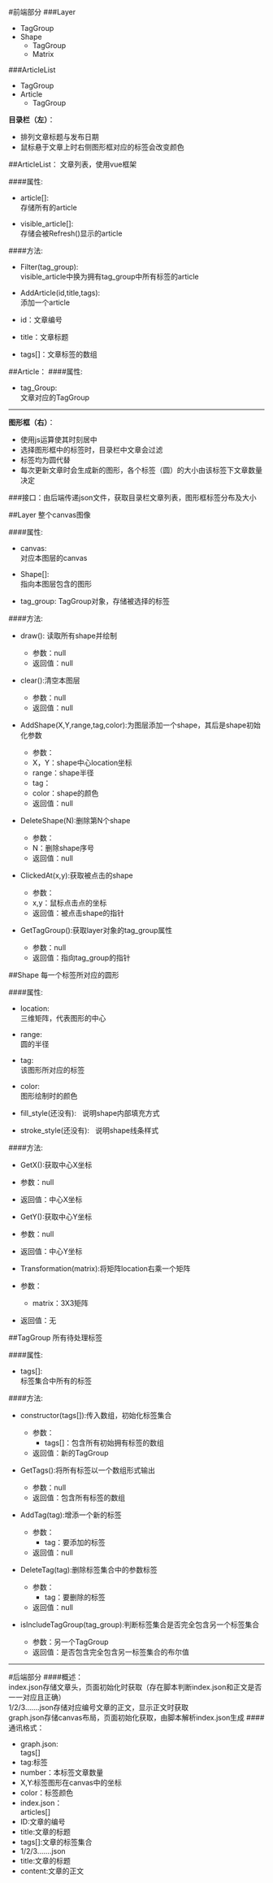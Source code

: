 #前端部分
###Layer
+ TagGroup
+ Shape  
  + TagGroup
  + Matrix

###ArticleList
+ TagGroup
+ Article  
  + TagGroup

**目录栏（左）**：
+ 排列文章标题与发布日期
+ 鼠标悬于文章上时右侧图形框对应的标签会改变颜色  

##ArticleList：
文章列表，使用vue框架

####属性: 
+ article[]:  
存储所有的article  

+ visible_article[]:  
存储会被Refresh()显示的article

####方法:
+ Filter(tag_group):  
visible_article中换为拥有tag_group中所有标签的article  

+ AddArticle(id,title,tags):  
添加一个article

 + id：文章编号  
 + title：文章标题  
 + tags[]：文章标签的数组  

##Article：
####属性: 
+ tag_Group:  
文章对应的TagGroup   

---

**图形框（右）**：
+ 使用js运算使其时刻居中
+ 选择图形框中的标签时，目录栏中文章会过滤  
+ 标签均为圆代替  
+ 每次更新文章时会生成新的图形，各个标签（圆）的大小由该标签下文章数量决定  

###接口：由后端传递json文件，获取目录栏文章列表，图形框标签分布及大小  

##Layer
整个canvas图像  

####属性: 
+ canvas:  
对应本图层的canvas 
 
+ Shape[]:  
指向本图层包含的图形  

+ tag_group:
TagGroup对象，存储被选择的标签

####方法:
+ draw():  读取所有shape并绘制
  + 参数：null
  + 返回值：null

+ clear():清空本图层
  + 参数：null
  + 返回值：null 


+ AddShape(X,Y,range,tag,color):为图层添加一个shape，其后是shape初始化参数 
  + 参数：
   + X，Y：shape中心location坐标
   + range：shape半径
   + tag：
   + color：shape的颜色  
  + 返回值：null  


+ DeleteShape(N):删除第N个shape  
  + 参数：
   + N：删除shape序号
  + 返回值：null  


+ ClickedAt(x,y):获取被点击的shape
  + 参数：
   + x,y：鼠标点击点的坐标
  + 返回值：被点击shape的指针  


+ GetTagGroup():获取layer对象的tag_group属性
  + 参数：null
  + 返回值：指向tag_group的指针

##Shape
每一个标签所对应的圆形  

####属性:
+ location:  
三维矩阵，代表图形的中心  

+ range:  
圆的半径  

+ tag:  
该图形所对应的标签  

+ color:  
图形绘制时的颜色

+ fill_style(还没有):  
说明shape内部填充方式  

+ stroke_style(还没有):  
说明shape线条样式  

####方法:
+ GetX():获取中心X坐标 
 + 参数：null
 + 返回值：中心X坐标


+ GetY():获取中心Y坐标 
 + 参数：null
 + 返回值：中心Y坐标


+ Transformation(matrix):将矩阵location右乘一个矩阵
 + 参数：
   + matrix：3X3矩阵
 + 返回值：无

##TagGroup
所有待处理标签  

####属性:   
+ tags[]:  
标签集合中所有的标签  

####方法:  
+ constructor(tags[]):传入数组，初始化标签集合
  + 参数：
    + tags[]：包含所有初始拥有标签的数组
  + 返回值：新的TagGroup


+ GetTags():将所有标签以一个数组形式输出  
  + 参数：null
  + 返回值：包含所有标签的数组


+ AddTag(tag):增添一个新的标签  
  + 参数：
    + tag：要添加的标签
  + 返回值：null


+ DeleteTag(tag):删除标签集合中的参数标签
  + 参数：
    + tag：要删除的标签
  + 返回值：null  


+ isIncludeTagGroup(tag_group):判断标签集合是否完全包含另一个标签集合
  + 参数：另一个TagGroup
  + 返回值：是否包含完全包含另一标签集合的布尔值

---

#后端部分
####概述：  
index.json存储文章头，页面初始化时获取（存在脚本判断index.json和正文是否一一对应且正确）  
1/2/3…….json存储对应编号文章的正文，显示正文时获取  
graph.json存储canvas布局，页面初始化获取，由脚本解析index.json生成
####通讯格式：
+ graph.json:   
tags[]
 + tag:标签  
 + number：本标签文章数量
 + X,Y:标签图形在canvas中的坐标
 + color：标签颜色
+ index.json：  
articles[]
 + ID:文章的编号
 + title:文章的标题
 + tags[]:文章的标签集合
+ 1/2/3…….json
 + title:文章的标题
 + content:文章的正文  
